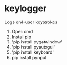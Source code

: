# keylogger
Logs end-user keystrokes

1. Open cmd 
2. Install pip
3. 'pip install pygetwindow'
4. 'pip install pyautogui' 
5. 'pip install keyboard'
6. pip install pynput
